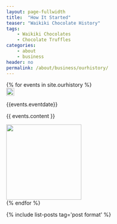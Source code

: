 ```yaml
---
layout: page-fullwidth
title:  "How It Started"
teaser: "Waikiki Chocolate History"
tags:
    - Waikiki Chocolates
    - Chocolate Truffles
categories:
    - about
    - business
header: no
permalink: /about/business/ourhistory/
---
```

<div class="row align-center">
  <div class="columns large-10">
<div class="timeline">
{% for events in site.ourhistory %}
  <div class="timeline-item">
    <div class="timeline-icon">
      <img src="{{ site.urlimg }}/about/business/greenfavicon-32x32.png" class="" height="21" width="21" alt="">
    </div>
    <div class="timeline-content {% cycle " " , "right" %}">
      <p class="timeline-content-date">{{events.eventdate}}</p>
      <p>{{ events.content }}</p>
      <img src="{{ site.urlimg }}/about/business/ourhistory/{{ events.eventimage }}" class="" height="200" alt="">
    </div>
  </div>
{% endfor %}
</div>

  </div>
</div>



{% include list-posts tag='post format' %}

